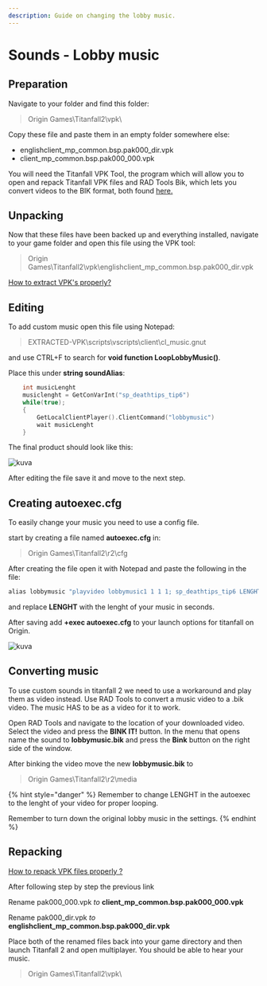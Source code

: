 ```yaml
---
description: Guide on changing the lobby music.
---
```


# Sounds - Lobby music

  

## Preparation <a id="preparation"></a>

Navigate to your folder and find this folder:

> Origin Games\Titanfall2\vpk\

Copy these file and paste them in an empty folder somewhere else:

* englishclient\_mp\_common.bsp.pak000\_dir.vpk
* client\_mp\_common.bsp.pak000\_000.vpk

You will need the Titanfall VPK Tool, the program which will allow you to open and repack Titanfall VPK files and RAD Tools Bik, which lets you convert videos to the BIK format, both found [here.](https://noskill.gitbook.io/titanfall2/how-to-start-modding/modding-tools)​

## Unpacking <a id="unpacking"></a>

Now that these files have been backed up and everything installed, navigate to your game folder and open this file using the VPK tool:

> Origin Games\Titanfall2\vpk\englishclient\_mp\_common.bsp.pak000\_dir.vpk

​[How to extract VPK's properly?](https://noskill.gitbook.io/titanfall2/how-to-start-modding/how-to-backup-extract-and-repack)​

## Editing

To add custom music open this file using Notepad:

> EXTRACTED-VPK\scripts\vscripts\client\cl_music.gnut

and use CTRL+F to search for **void function LoopLobbyMusic()**.

Place this under **string soundAlias**: 
```cpp
 	int musicLenght
	musiclenght = GetConVarInt("sp_deathtips_tip6")
	while(true);
	{
		GetLocalClientPlayer().ClientCommand("lobbymusic")
		wait musicLenght
	}
```
The final product should look like this:

![kuva](https://user-images.githubusercontent.com/36992687/113929087-488fcf80-97f8-11eb-86fa-756d5bc7e9e9.png)

After editing the file save it and move to the next step.

## Creating autoexec.cfg <a id="autoexec"></a>

To easily change your music you need to use a config file. 

start by creating a file named **autoexec.cfg** in:

> Origin Games\Titanfall2\r2\cfg

After creating the file open it with Notepad and paste the following in the file:
```cpp
alias lobbymusic "playvideo lobbymusic1 1 1 1; sp_deathtips_tip6 LENGHT"
```
and replace **LENGHT** with the lenght of your music in seconds.

After saving add **+exec autoexec.cfg** to your launch options for titanfall on Origin.

![kuva](https://user-images.githubusercontent.com/36992687/113929456-c18f2700-97f8-11eb-905d-f6041442c4a8.png)

## Converting music <a id="converting"></a>

To use custom sounds in titanfall 2 we need to use a workaround and play them as video instead.
Use RAD Tools to convert a music video to a .bik video. The music HAS to be as a video for it to work.

Open RAD Tools and navigate to the location of your downloaded video. Select the video and press the **BINK IT!** button. In the menu that opens name the sound to **lobbymusic.bik** and press the **Bink** button on the right side of the window. 

After binking the video move the new **lobbymusic.bik** to

> Origin Games\Titanfall2\r2\media

{% hint style="danger" %}
Remember to change LENGHT in the autoexec to the lenght of your video for proper looping.

Remember to turn down the original lobby music in the settings.
{% endhint %}

## Repacking <a id="repacking"></a>

​[How to repack VPK files properly ?](https://noskill.gitbook.io/titanfall2/how-to-start-modding/how-to-backup-extract-and-repack#how-to-repack-vpk-files-properly)​

After following step by step the previous link

Rename pak000\_000.vpk _to_ **client\_mp\_common.bsp.pak000\_000.vpk**

Rename pak000\_dir.vpk _to_ **englishclient\_mp\_common.bsp.pak000\_dir.vpk**

Place both of the renamed files back into your game directory and then launch Titanfall 2 and open multiplayer. You should be able to hear your music.

> Origin Games\Titanfall2\vpk\
